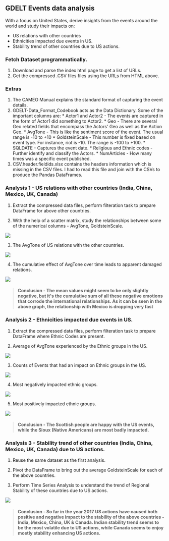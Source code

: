 ## GDELT Events data analysis

With a focus on United States, derive insights from the events around the world and study their impacts on:
- US relations with other countries
- Ethnicities impacted due events in US.
- Stability trend of other countries due to US actions.

### Fetch Dataset programmatically.
  1. Download and parse the index html page to get a list of URLs.
  2. Get the compressed .CSV files files using the URLs from HTML above.
  
### Extras
  1. The CAMEO Manual explains the standard format of capturing the event details.
  2. GDELT-Data_Format_Codebook acts as the Data Dictionary. Some of the important columns are:
    * Actor1 and Actor2 - The events are captured in the form of Actor1 did something to Actor2.
    * Geo - There are several Geo related fields that encompass the Actors' Geo as well as the Action Geo.
    * AvgTone - This is like the sentiment score of the event. The usual range is -10 to +10
    * GoldsteinScale - This number is fixed based on event type. For instance, riot is -10. The range is -100 to +100.
    * SQLDATE - Captures the event date.
    * Religious and Ethnic codes - Further identify and classify the Actors.
    * NumArticles - How many times was a specific event published.
  3. CSV.header.fieldids.xlsx contains the headers information which is missing in the CSV files. I had to read this file and join with the CSVs to produce the Pandas DataFrames.

 
### Analysis 1 - US relations with other countries (India, China, Mexico, UK, Canada)

1. Extract the compressed data files, perform filteration task to prepare DataFrame for above other countries.

2. With the help of a scatter matrix, study the relationships between some of the numerical columns - AvgTone, GoldsteinScale.

![](analysis/analysis1/scatter_matrix.png)

3. The AvgTone of US relations with the other countries.

![](analysis/analysis1/violinplot.png)

4. The cumulative effect of AvgTone over time leads to apparent damaged relations.

![](analysis/analysis1/comparitive_decline.png)

> #### Conclusion - The mean values might seem to be only slightly negative, but it's the cumulative sum of all these negative emotions that corrode the international relationships. As it can be seen in the above graph, the relationship with Mexico is dropping very fast

### Analysis 2 - Ethnicities impacted due events in US.

1. Extract the compressed data files, perform filteration task to prepare DataFrame where Ethnic Codes are present.

2. Average of AvgTone experienced by the Ethnic groups in the US.

![](analysis/analysis2/Ethnic_AvgTone_Mean.png)

3. Counts of Events that had an impact on Ethnic groups in the US.

![](analysis/analysis2/Ethnic_Event_Count.png)

4. Most negatively impacted ethnic groups.

![](analysis/analysis2/most_negatively_impacted_groups.png)

5. Most positively impacted ethnic groups.

![](analysis/analysis2/most_positively_impacted_groups.png)

> #### Conclusion - The Scottish people are happy with the US events, while the Sioux (Native Americans) are most badly impacted.

### Analysis 3 - Stability trend of other countries (India, China, Mexico, UK, Canada) due to US actions.

1. Reuse the same dataset as the first analysis.

2. Pivot the DataFrame to bring out the average GoldsteinScale for each of the above countries.

3. Perform Time Series Analysis to understand the trend of Regional Stability of these countries due to US actions.

![](analysis/analysis3/RegionalStability.png)

> #### Conclusion - So far in the year 2017 US actions have caused both positive and negative impact to the stability of the above countries - India, Mexico, China, UK & Canada. Indian stability trend seems to be the most volatile due to US actions, while Canada seems to enjoy mostly stability enhancing US actions.
